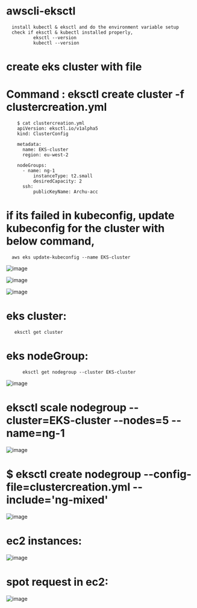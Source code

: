# awscli-eksctl

      install kubectl & eksctl and do the environment variable setup
      check if eksctl & kubectl installed properly,
              eksctl --version
              kubectl --version
      
  # create eks cluster with file
  
  # Command :  eksctl create cluster -f clustercreation.yml
            
      
        $ cat clustercreation.yml
        apiVersion: eksctl.io/v1alpha5
        kind: ClusterConfig

        metadata:
          name: EKS-cluster
          region: eu-west-2

        nodeGroups:
          - name: ng-1
              instanceType: t2.small
              desiredCapacity: 2
          ssh:
              publicKeyName: Archu-acc

          
            
# if its failed in kubeconfig, update kubeconfig for the cluster with below command,

      aws eks update-kubeconfig --name EKS-cluster  

![image](https://user-images.githubusercontent.com/54719289/115592281-ed1b1280-a2ca-11eb-9d77-354b8dd35f6b.png)



        

![image](https://user-images.githubusercontent.com/54719289/115592117-c3fa8200-a2ca-11eb-9d0c-ac867d978537.png)

![image](https://user-images.githubusercontent.com/54719289/115592350-0623c380-a2cb-11eb-8f24-7cac77eb8e27.png)


# eks cluster:

       eksctl get cluster

# eks nodeGroup:

          eksctl get nodegroup --cluster EKS-cluster

![image](https://user-images.githubusercontent.com/54719289/115593724-c5c54500-a2cc-11eb-98c7-34bf260b8299.png)


#  eksctl scale nodegroup --cluster=EKS-cluster --nodes=5 --name=ng-1

![image](https://user-images.githubusercontent.com/54719289/115597438-2d7d8f00-a2d1-11eb-98ff-ea0daf0bc6c8.png)


# $ eksctl create nodegroup --config-file=clustercreation.yml --include='ng-mixed'
![image](https://user-images.githubusercontent.com/54719289/115600037-25731e80-a2d4-11eb-942c-339272ed318d.png)


# ec2 instances:
![image](https://user-images.githubusercontent.com/54719289/115600887-104abf80-a2d5-11eb-84fc-9bcc4a01b9cd.png)


# spot request in ec2:

![image](https://user-images.githubusercontent.com/54719289/115601245-759eb080-a2d5-11eb-9604-ea8bad1f5379.png)





